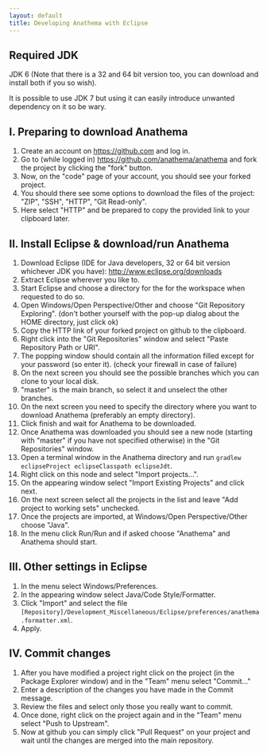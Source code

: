 ```yaml
---
layout: default
title: Developing Anathema with Eclipse
---
```


Required JDK
------------
  JDK 6 (Note that there is a 32 and 64 bit version too, you can download and install both if you so wish).

  It is possible to use JDK 7 but using it can easily introduce unwanted dependency on it so be wary.

I. Preparing to download Anathema
---------------------------------
1.  Create an account on <a href="https://github.com">https://github.com</a> and log in.
2.  Go to (while logged in) <a href="https://github.com/anathema/anathema">https://github.com/anathema/anathema</a> and fork the project by clicking the "fork" button.
3.  Now, on the "code" page of your account, you should see your forked project.
4.  You should there see some options to download the files of the project: "ZIP", "SSH", "HTTP", "Git Read-only".
5.  Here select "HTTP" and be prepared to copy the provided link to your clipboard later.


II. Install Eclipse & download/run Anathema
-------------------------------------------
1.  Download Eclipse (IDE for Java developers, 32 or 64 bit version whichever JDK you have): <a href="http://www.eclipse.org/downloads">http://www.eclipse.org/downloads</a>
2.  Extract Eclipse wherever you like to.
3.  Start Eclipse and choose a directory for the for the workspace when requested to do so.
4.  Open Windows/Open Perspective/Other and choose "Git Repository Exploring". (don't bother yourself with the pop-up dialog about the HOME directory, just click ok)
5.  Copy the HTTP link of your forked project on github to the clipboard.
6.  Right click into the "Git Repositories" window and select "Paste Repository Path or URI".
6.  The popping window should contain all the information filled except for your password (so enter it). (check your firewall in case of failure)
8.  On the next screen you should see the possible branches which you can clone to your local disk.
9.  "master" is the main branch, so select it and unselect the other branches.
10.  On the next screen you need to specify the directory where you want to download Anathema (preferably an empty directory).
11.  Click finish and wait for Anathema to be downloaded.
12.  Once Anathema was downloaded you should see a new node (starting with "master" if you have not specified otherwise) in the "Git Repositories" window.
12. Open a terminal window in the Anathema directory and run ``gradlew eclipseProject eclipseClasspath eclipseJdt``.
13.  Right click on this node and select "Import projects...".
14.  On the appearing window select "Import Existing Projects" and click next.
15.  On the next screen select all the projects in the list and leave "Add project to working sets" unchecked.
16.  Once the projects are imported, at Windows/Open Perspective/Other choose "Java".
17.  In the menu click Run/Run and if asked choose "Anathema" and Anathema should start.


III. Other settings in Eclipse
------------------------------
1. In the menu select Windows/Preferences.
2. In the appearing window select Java/Code Style/Formatter.
3. Click "Import" and select the file `[Repository]/Development_Miscellaneous/Eclipse/preferences/anathema.formatter.xml`.
4. Apply.


IV. Commit changes
------------------
1.  After you have modified a project right click on the project (in the Package Explorer window) and in the "Team" menu select "Commit..."
2.  Enter a description of the changes you have made in the Commit message.
3.  Review the files and select only those you really want to commit.
4.  Once done, right click on the project again and in the "Team" menu select "Push to Upstream".
5.  Now at github you can simply click "Pull Request" on your project and wait until the changes are merged into the main repository.
